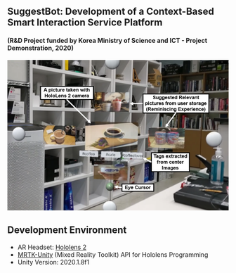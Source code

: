 ## SuggestBot: Development of a Context-Based Smart Interaction Service Platform 
#### (R&D Project funded by Korea Ministry of Science and ICT - Project Demonstration, 2020)

<p align="center">
    <img src="img/overviewImage.PNG", width="700">
</p>

## Development Environment
* AR Headset: [Hololens 2](https://www.microsoft.com/ko-kr/hololens/hardware)
* [MRTK-Unity](https://docs.microsoft.com/ko-kr/windows/mixed-reality/mrtk-unity) (Mixed Reality Toolkit) API for Hololens Programming
* Unity Version:  2020.1.8f1
